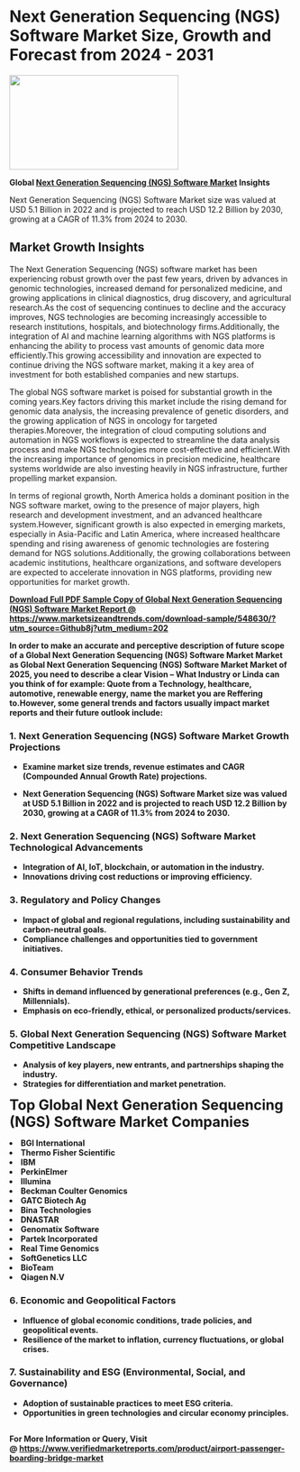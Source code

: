 <H1>Next Generation Sequencing (NGS) Software Market Size, Growth and Forecast from 2024 - 2031</H1><img class="aligncenter size-medium wp-image-584254" src="https://thirdeyenews.in/wp-content/uploads/2024/09/Global-Market-Research-300x168.jpeg" alt="" width="300" height="168" /><p><strong>Global&nbsp;<a href="https://www.marketsizeandtrends.com/download-sample/548630/?utm_source=Github8j?utm_medium=202">Next Generation Sequencing (NGS) Software Market</a> Insights</strong></p><p>Next Generation Sequencing (NGS) Software Market size was valued at USD 5.1 Billion in 2022 and is projected to reach USD 12.2 Billion by 2030, growing at a CAGR of 11.3% from 2024 to 2030.</p><p><h2>Market Growth Insights</h2> <p>The Next Generation Sequencing (NGS) software market has been experiencing robust growth over the past few years, driven by advances in genomic technologies, increased demand for personalized medicine, and growing applications in clinical diagnostics, drug discovery, and agricultural research.As the cost of sequencing continues to decline and the accuracy improves, NGS technologies are becoming increasingly accessible to research institutions, hospitals, and biotechnology firms.Additionally, the integration of AI and machine learning algorithms with NGS platforms is enhancing the ability to process vast amounts of genomic data more efficiently.This growing accessibility and innovation are expected to continue driving the NGS software market, making it a key area of investment for both established companies and new startups.</p> <p><strong><a href="your-sample-download-link"></a></strong></p> <p>The global NGS software market is poised for substantial growth in the coming years.Key factors driving this market include the rising demand for genomic data analysis, the increasing prevalence of genetic disorders, and the growing application of NGS in oncology for targeted therapies.Moreover, the integration of cloud computing solutions and automation in NGS workflows is expected to streamline the data analysis process and make NGS technologies more cost-effective and efficient.With the increasing importance of genomics in precision medicine, healthcare systems worldwide are also investing heavily in NGS infrastructure, further propelling market expansion.</p> <p>In terms of regional growth, North America holds a dominant position in the NGS software market, owing to the presence of major players, high research and development investment, and an advanced healthcare system.However, significant growth is also expected in emerging markets, especially in Asia-Pacific and Latin America, where increased healthcare spending and rising awareness of genomic technologies are fostering demand for NGS solutions.Additionally, the growing collaborations between academic institutions, healthcare organizations, and software developers are expected to accelerate innovation in NGS platforms, providing new opportunities for market growth.</p> <p><strong><a href="your-get-more-link"></p><p><span class=""><strong>Download Full PDF Sample Copy of Global Next Generation Sequencing (NGS) Software Market Report</strong> @ <a href="https://www.marketsizeandtrends.com/download-sample/548630/?utm_source=Github8j?utm_medium=202" target="_blank">https://www.marketsizeandtrends.com/download-sample/548630/?utm_source=Github8j?utm_medium=202</a></span></p><p>In order to make an accurate and perceptive description of future scope of a Global&nbsp;Next Generation Sequencing (NGS) Software Market Market as Global&nbsp;Next Generation Sequencing (NGS) Software Market Market of 2025, you need to describe a clear Vision &ndash; What Industry or Linda can you think of for example: Quote from a Technology, healthcare, automotive, renewable energy, name the market you are Reffering to.However, some general trends and factors usually impact market reports and their future outlook include:</p><h3>1.&nbsp;<strong>Next Generation Sequencing (NGS) Software Market Growth Projections</strong></h3><ul><li>Examine market size trends, revenue estimates and CAGR (Compounded Annual Growth Rate) projections.</li><li><p>Next Generation Sequencing (NGS) Software Market size was valued at USD 5.1 Billion in 2022 and is projected to reach USD 12.2 Billion by 2030, growing at a CAGR of 11.3% from 2024 to 2030.</p></li></ul><h3>2.&nbsp;<strong>Next Generation Sequencing (NGS) Software Market Technological Advancements</strong></h3><ul><li>Integration of AI, IoT, blockchain, or automation in the industry.</li><li>Innovations driving cost reductions or improving efficiency.</li></ul><h3>3.&nbsp;<strong>Regulatory and Policy Changes</strong></h3><ul><li>Impact of global and regional regulations, including sustainability and carbon-neutral goals.</li><li>Compliance challenges and opportunities tied to government initiatives.</li></ul><h3>4.&nbsp;<strong>Consumer Behavior Trends</strong></h3><ul><li>Shifts in demand influenced by generational preferences (e.g., Gen Z, Millennials).</li><li>Emphasis on eco-friendly, ethical, or personalized products/services.</li></ul><h3>5.&nbsp;<strong>Global Next Generation Sequencing (NGS) Software Market Competitive Landscape</strong></h3><ul><li>Analysis of key players, new entrants, and partnerships shaping the industry.</li><li>Strategies for differentiation and market penetration.</li></ul><p data-pm-slice="1 1 []"><span style="color: inherit; font-family: inherit; font-size: 25px;">Top Global Next Generation Sequencing (NGS) Software Market Companies</span></p><div class="" data-test-id=""><p><li>BGI International</li><li> Thermo Fisher Scientific</li><li> IBM</li><li> PerkinElmer</li><li> Illumina</li><li> Beckman Coulter Genomics</li><li> GATC Biotech Ag</li><li> Bina Technologies</li><li> DNASTAR</li><li> Genomatix Software</li><li> Partek Incorporated</li><li> Real Time Genomics</li><li> SoftGenetics LLC</li><li> BioTeam</li><li> Qiagen N.V</li></p></div><h3>6.&nbsp;<strong>Economic and Geopolitical Factors</strong></h3><ul><li>Influence of global economic conditions, trade policies, and geopolitical events.</li><li>Resilience of the market to inflation, currency fluctuations, or global crises.</li></ul><h3>7.&nbsp;<strong>Sustainability and ESG (Environmental, Social, and Governance)</strong></h3><ul><li>Adoption of sustainable practices to meet ESG criteria.</li><li>Opportunities in green technologies and circular economy principles.</li></ul><h2><strong style="font-size: 14px;">For More Information or Query, Visit @&nbsp;</strong><a style="background-color: #ffffff; font-size: 14px;" href="https://www.marketsizeandtrends.com/report/next-generation-sequencing-ngs-software-market/" target="_blank">https://www.verifiedmarketreports.com/product/airport-passenger-boarding-bridge-market</a></h2>